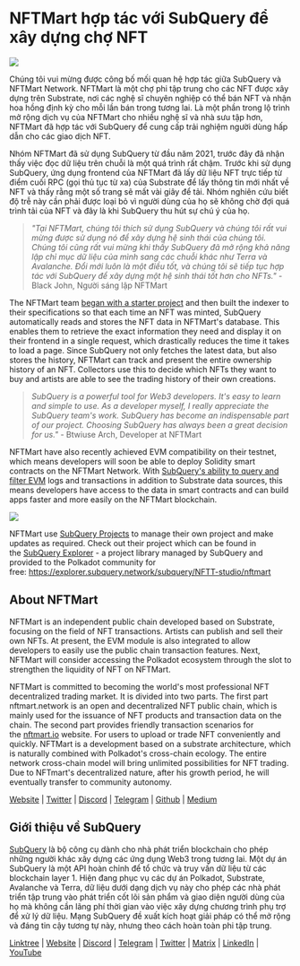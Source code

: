 # NFTMart hợp tác với SubQuery để xây dựng chợ NFT

![](https://miro.medium.com/max/1400/0*vB2_xu-7yCBfqX0Y)

Chúng tôi vui mừng được công bố mối quan hệ hợp tác giữa SubQuery và NFTMart Network. NFTMart là một chợ phi tập trung cho các NFT được xây dựng trên Substrate, nơi các nghệ sĩ chuyên nghiệp có thể bán NFT và nhận hoa hồng định kỳ cho mỗi lần bán trong tương lai. Là một phần trong lộ trình mở rộng dịch vụ của NFTMart cho nhiều nghệ sĩ và nhà sưu tập hơn, NFTMart đã hợp tác với SubQuery để cung cấp trải nghiệm người dùng hấp dẫn cho các giao dịch NFT.

Nhóm NFTMart đã sử dụng SubQuery từ đầu năm 2021, trước đây đã nhận thấy việc đọc dữ liệu trên chuỗi là một quá trình rất chậm. Trước khi sử dụng SubQuery, ứng dụng frontend của NFTMart đã lấy dữ liệu NFT trực tiếp từ điểm cuối RPC (gọi thủ tục từ xa) của Substrate để lấy thông tin mới nhất về NFT và thấy rằng một số trang sẽ mất vài giây để tải. Nhóm nghiên cứu biết độ trễ này cần phải được loại bỏ vì người dùng của họ sẽ không chờ đợi quá trình tải của NFT và đây là khi SubQuery thu hút sự chú ý của họ.

> _"Tại NFTMart, chúng tôi thích sử dụng SubQuery và chúng tôi rất vui mừng được sử dụng nó để xây dựng hệ sinh thái của chúng tôi. Chúng tôi cũng rất vui mừng khi thấy SubQuery đã mở rộng khả năng lập chỉ mục dữ liệu của mình sang các chuỗi khác như Terra và Avalanche. Đổi mới luôn là một điều tốt, và chúng tôi sẽ tiếp tục hợp tác với SubQuery để xây dựng một hệ sinh thái tốt hơn cho NFTs."_ - Black John, Người sáng lập NFTMart

The NFTMart team [began with a starter project](https://github.com/orgs/subquery/repositories?language=&q=starter&sort=&type=all) and then built the indexer to their specifications so that each time an NFT was minted, SubQuery automatically reads and stores the NFT data in NFTMart's database. This enables them to retrieve the exact information they need and display it on their frontend in a single request, which drastically reduces the time it takes to load a page. Since SubQuery not only fetches the latest data, but also stores the history, NFTMart can track and present the entire ownership history of an NFT. Collectors use this to decide which NFTs they want to buy and artists are able to see the trading history of their own creations.

> _SubQuery is a powerful tool for Web3 developers. It's easy to learn and simple to use. As a developer myself, I really appreciate the SubQuery team's work. SubQuery has become an indispensable part of our project. Choosing SubQuery has always been a great decision for us."_ - Btwiuse Arch, Developer at NFTMart

NFTMart have also recently achieved EVM compatibility on their testnet, which means developers will soon be able to deploy Solidity smart contracts on the NFTMart Network. With [SubQuery's ability to query and filter EVM](./20211028-moonbeam-evm.md) logs and transactions in addition to Substrate data sources, this means developers have access to the data in smart contracts and can build apps faster and more easily on the NFTMart blockchain.

![](https://miro.medium.com/max/1400/0*_7mYU-un7otKsBM3)

NFTMart use [SubQuery Projects](https://project.subquery.network/) to manage their own project and make updates as required. Check out their project which can be found in the [SubQuery Explorer](https://explorer.subquery.network/) - a project library managed by SubQuery and provided to the Polkadot community for free: https://explorer.subquery.network/subquery/NFTT-studio/nftmart

## About NFTMart

NFTMart is an independent public chain developed based on Substrate, focusing on the field of NFT transactions. Artists can publish and sell their own NFTs. At present, the EVM module is also integrated to allow developers to easily use the public chain transaction features. Next, NFTMart will consider accessing the Polkadot ecosystem through the slot to strengthen the liquidity of NFT on NFTMart.

NFTMart is committed to becoming the world's most professional NFT decentralized trading market. It is divided into two parts. The first part nftmart.network is an open and decentralized NFT public chain, which is mainly used for the issuance of NFT products and transaction data on the chain. The second part provides friendly transaction scenarios for the [nftmart.io](http://nftmart.io/) website. For users to upload or trade NFT conveniently and quickly. NFTMart is a development based on a substrate architecture, which is naturally combined with Polkadot's cross-chain ecology. The entire network cross-chain model will bring unlimited possibilities for NFT trading. Due to NFTmart's decentralized nature, after his growth period, he will eventually transfer to community autonomy.

[Website](http://nftmart.io/) | [Twitter](https://twitter.com/nftmartio) | [Discord](https://discord.gg/jNMeDvvvvR) | [Telegram](https://t.me/NFTMartio) | [Github](https://github.com/NFTT-studio) | [Medium](https://nftmart-io.medium.com/)

## Giới thiệu về SubQuery

[SubQuery](https://subquery.network/) là bộ công cụ dành cho nhà phát triển blockchain cho phép những người khác xây dựng các ứng dụng Web3 trong tương lai. Một dự án SubQuery là một API hoàn chỉnh để tổ chức và truy vấn dữ liệu từ các blockchain layer 1. Hiện đang phục vụ các dự án Polkadot, Substrate, Avalanche và Terra, dữ liệu dưới dạng dịch vụ này cho phép các nhà phát triển tập trung vào phát triển cốt lõi sản phẩm và giao diện người dùng của họ mà không cần lãng phí thời gian vào việc xây dựng chương trình phụ trợ để xử lý dữ liệu. Mạng SubQuery đề xuất kích hoạt giải pháp có thể mở rộng và đáng tin cậy tương tự này, nhưng theo cách hoàn toàn phi tập trung.

[Linktree](https://linktr.ee/subquerynetwork) | [Website](https://subquery.network/) | [Discord](https://discord.com/invite/78zg8aBSMG) | [Telegram](https://t.me/subquerynetwork) | [Twitter](https://twitter.com/subquerynetwork) | [Matrix](https://matrix.to/#/#subquery:matrix.org) | [LinkedIn](https://www.linkedin.com/company/subquery) | [YouTube](https://www.youtube.com/channel/UCi1a6NUUjegcLHDFLr7CqLw)
